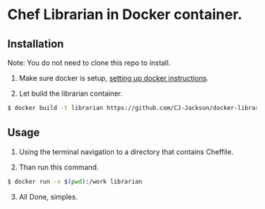 # Chef Librarian in Docker container.

## Installation

Note: You do not need to clone this repo to install.

1. Make sure docker is setup, [setting up docker instructions](https://docs.docker.com/install/).

2. Let build the librarian container.

```sh
$ docker build -t librarian https://github.com/CJ-Jackson/docker-librarian.git
```

## Usage

1. Using the terminal navigation to a directory that contains Cheffile.

2. Than run this command.

```sh
$ docker run -v $(pwd):/work librarian
```

3. All Done, simples.

